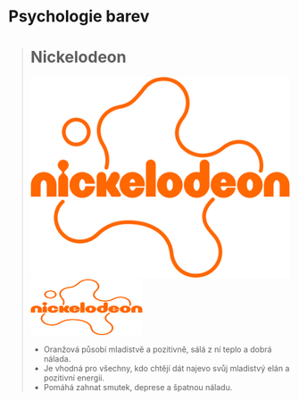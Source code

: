 # Psychologie barev
> # Nickelodeon 
>
>[![nick](Nickelodeon.png "Nick")](https://upload.wikimedia.org/wikipedia/commons/thumb/e/e5/Nickelodeon_2023_logo_%28outline%29.svg/1280px-Nickelodeon_2023_logo_%28outline%29.svg.png)
> <img src="Nickelodeon.png" width="200" height="100">
> - Oranžová působí mladistvě a pozitivně, sálá z ní teplo a dobrá nálada. 
> - Je vhodná pro všechny, kdo chtějí dát najevo svůj mladistvý elán a pozitivní energii. 
> - Pomáhá zahnat smutek, deprese a špatnou náladu.
>

